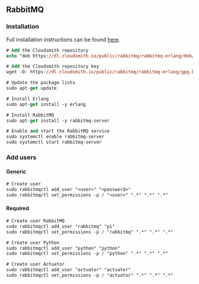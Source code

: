 ## RabbitMQ

### Installation

Full installation instructions can be found [here](https://www.rabbitmq.com/docs/install-debian#manual-installation).

```ps
# Add the Cloudsmith repository
echo "deb https://dl.cloudsmith.io/public/rabbitmq/rabbitmq-erlang/deb/debian $(lsb_release -sc) main" | sudo tee /etc/apt/sources.list.d/rabbitmq.list

# Add the Cloudsmith repository key
wget -O- https://dl.cloudsmith.io/public/rabbitmq/rabbitmq-erlang/gpg.key | sudo apt-key add -

# Update the package lists
sudo apt-get update

# Install Erlang
sudo apt-get install -y erlang

# Install RabbitMQ
sudo apt-get install -y rabbitmq-server

# Enable and start the RabbitMQ service
sudo systemctl enable rabbitmq-server
sudo systemctl start rabbitmq-server
```

### Add users

#### Generic

```ps
# Create user
sudo rabbitmqctl add_user "<user>" "<password>"
sudo rabbitmqctl set_permissions -p / "<user>" ".*" ".*" ".*"
```

#### Required

```ps
# Create user RabbitMQ
sudo rabbitmqctl add_user "rabbitmq" "pi"
sudo rabbitmqctl set_permissions -p / "rabbitmq" ".*" ".*" ".*"

# Create user Python
sudo rabbitmqctl add_user "python" "python"
sudo rabbitmqctl set_permissions -p / "python" ".*" ".*" ".*"

# Create user Actuator
sudo rabbitmqctl add_user "actuator" "actuator"
sudo rabbitmqctl set_permissions -p / "actuator" ".*" ".*" ".*"
```
